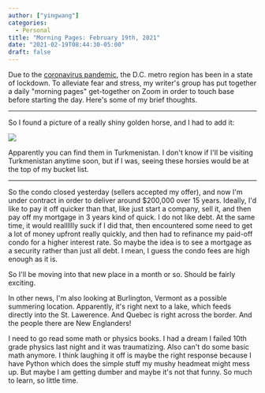 ```yaml
---
author: ["yingwang"]
categories:
  - Personal
title: "Morning Pages: February 19th, 2021"
date: "2021-02-19T08:44:30-05:00"
draft: false
---
```


Due to the [coronavirus
pandemic](https://en.wikipedia.org/wiki/2019-20_coronavirus_pandemic), the D.C.
metro region has been in a state of lockdown. To alleviate fear and stress, my
writer's group has put together a daily "morning pages" get-together on Zoom in
order to touch base before starting the day. Here's some of my brief thoughts.

__________

So I found a picture of a really shiny golden horse, and I had to add it:

![](/img/posts/2021/02/19/morning_pages.webp)

Apparently you can find them in Turkmenistan. I don't know if I'll be visiting
Turkmenistan anytime soon, but if I was, seeing these horsies would be at the
top of my bucket list.

__________

So the condo closed yesterday (sellers accepted my offer), and now I'm under
contract in order to deliver around $200,000 over 15 years. Ideally, I'd like to
pay it off quicker than that, like just start a company, sell it, and then pay
off my mortgage in 3 years kind of quick. I do not like debt. At the same time,
it would realllllly suck if I did that, then encountered some need to get a lot
of money upfront really quickly, and then had to refinance my paid-off condo for
a higher interest rate. So maybe the idea is to see a mortgage as a security
rather than just all debt. I mean, I guess the condo fees are high enough as it
is.

So I'll be moving into that new place in a month or so. Should be fairly
exciting.

In other news, I'm also looking at Burlington, Vermont as a possible summering
location. Apparently, it's right next to a lake, which feeds directly into the
St. Lawerence. And Quebec is right across the border. And the people there are
New Englanders!

I need to go read some math or physics books. I had a dream I failed 10th grade
physics last night and it was traumatizing. Also can't do some basic math
anymore. I think laughing it off is maybe the right response because I have
Python which does the simple stuff my mushy headmeat might mess up. But maybe I
am getting dumber and maybe it's not that funny. So much to learn, so little
time.
